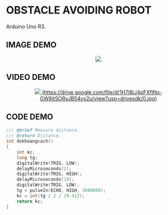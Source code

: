 # OBSTACLE AVOIDING ROBOT
 Arduino Uno R3.

## IMAGE DEMO
<p align='center'>
<img src='pic/0.jpg'></img>
</p>

## VIDEO DEMO
<div align='center'>

[<img src='pic/0.jpg'></img> (https://drive.google.com/file/d/1H7l8iJ4pFXfINx-GW8itSORyJB54yv2u/view?usp=drivesdk/0.jpg)](https://drive.google.com/file/d/1H7l8iJ4pFXfINx-GW8itSORyJB54yv2u/view?usp=drivesdk)

</div>

## CODE DEMO
```c++
/// @brief Measure distance.
/// @return Distance.
int dokhoangcach()
{
    int kc;
    long tg;
    digitalWrite(TRIG, LOW);
    delayMicroseconds(2);
    digitalWrite(TRIG, HIGH);
    delayMicroseconds(10);
    digitalWrite(TRIG, LOW);
    tg = pulseIn(ECHO, HIGH, 3600000);
    kc = int(tg / 2 / 29.412);
    return kc;
}
```

